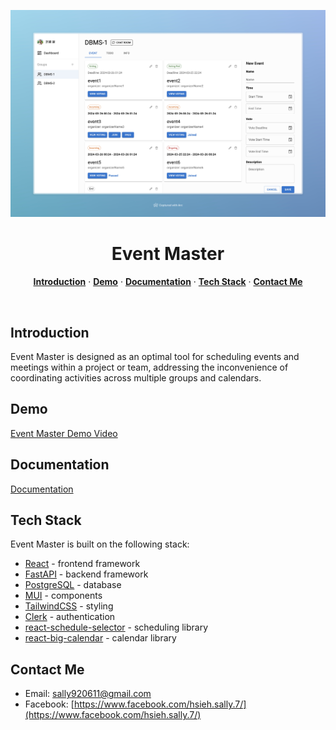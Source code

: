 ![image](https://github.com/pigbearhsien/event-master/blob/main/frontend/src/imgs/screenshot.jpeg)

<h1 align="center">Event Master</h1>
<p align="center">
  <a href="#introduction"><strong>Introduction</strong></a> ·
  <a href="#demo"><strong>Demo</strong></a> ·
  <a href="#documentation"><strong>Documentation</strong></a> ·
  <a href="#tech-stack"><strong>Tech Stack</strong></a> ·
  <a href="#contact-me"><strong>Contact Me</strong></a> 
</p>
<br/>

## **Introduction**

Event Master is designed as an optimal tool for scheduling events and meetings within a project or team, addressing the inconvenience of coordinating activities across multiple groups and calendars.

## Demo

[Event Master Demo Video](https://youtu.be/Qs-sSJyXwfk)

## Documentation

[Documentation](https://drive.google.com/file/d/1WPrBf7nItlg-aDoWEO4SBpr5nieqz_yN/view?usp=sharing)

## Tech Stack

Event Master is built on the following stack:

- [React](https://react.dev/) - frontend framework
- [FastAPI](https://fastapi.tiangolo.com/) - backend framework
- [PostgreSQL](https://www.postgresql.org/) - database
- [MUI](https://mui.com/) - components
- [TailwindCSS](https://tailwindcss.com/) - styling
- [Clerk](https://clerk.com/) - authentication
- [react-schedule-selector](https://www.npmjs.com/package/react-schedule-selector) - scheduling library
- [react-big-calendar](https://www.npmjs.com/package/react-big-calendar) - calendar library

## Contact Me

- Email: sally920611@gmail.com
- Facebook: [https://www.facebook.com/hsieh.sally.7/](https://www.facebook.com/hsieh.sally.7/)
